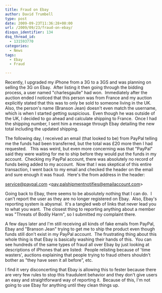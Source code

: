 ```yaml
---
title: Fraud on Ebay
author: David Trumbell
type: post
date: 2009-09-23T11:36:28+00:00
url: /2009/09/23/fraud-on-ebay/
disqus_identifier: 134
dsq_thread_id:
  - 131593770
categories:
  - News
tags:
  - Ebay
  - Fraud

---
```

Recently, I upgraded my iPhone from a 3G to a 3GS and was planning on selling the 3G on Ebay.  After listing it then going through the bidding process, a user named "charlesgaulle" had won.  Immediately after the auction ended I noticed that this person was from France and my auction explicitly stated that this was to only be sold to someone living in the UK.  Also, the person's name (Branson Jean) doesn't even match the username, which is when I started getting suspicious.  Even though he was outside of the UK, I decided to go ahead and calculate shipping to France.  Once I had the shipping number, I sent him a message through Ebay detailing the new total including the updated shipping.

The following day, I received an email (that looked to be) from PayPal telling me the funds had been transferred, but the total was £20 more then I had requested.   This was weird, but even more concerning was that "PayPal" said they were waiting for me to ship before they would put the funds in my account.  Checking my PayPal account, there was absolutely no record of funds being added to my account.  Now that I was skeptical of this entire transaction, I went back to my email and checked the header on the email and sure enough it was fraud.  Here's the from address in the header:

service@paypal.com \<pay.palshipmentnotifies@emailaccount.com\>

Going back to Ebay, there seems to be absolutely nothing that I can do.  I can't report the user as they are no longer registered on Ebay.  Also, Ebay's reporting system is abysmal.  It's a tangled web of links that never lead you to what you want.  The closest thing to reporting anything about a member was "Threats of Bodily Harm", so I submitted my complaint there.

A few days later and I'm still receiving all kinds of fake emails from PayPal, Ebay and "Branson Jean" trying to get me to ship the product even though funds still don't exist in my PayPal account.  The frustrating thing about this whole thing is that Ebay is basically washing their hands of this.  You can see hundreds of the same types of fraud all over Ebay by just looking at descriptions of iPhones that are listed:  People relisting because of 'time wasters', auctions explaining that people trying to fraud others shouldn't bother as "they have seen it all before", etc.

I find it very disconcerting that Ebay is allowing this to fester because there are very few rules to stop this fraudulent behavior and they don't give users an easy and straightforward way of reporting it.  Because of this, I'm not going to use Ebay for anything until they clean things up.
